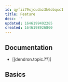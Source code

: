```yaml
---
id: qyfii79xjcudaz3k6obqxc1
title: Feature
desc: ''
updated: 1646199402285
created: 1646198926800
---
```


<!-- Description of the note -->

## Documentation

- [[dendron.topic.??]]

## Basics

<!-- Insert basic functionality for this -->
<!-- See #tags.feature.lookup-->

